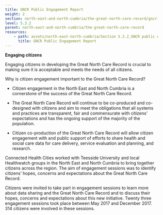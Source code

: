 ```yaml
---
title: GNCR Public Engagement Report
weight: 2
section: north-east-and-north-cumbria/the-great-north-care-record/gncr-public-engagement-report
level: 5.3.2
parent: north-east-and-north-cumbria/the-great-north-care-record
resources: 
    - path: assets/north-east-north-cumbria/Section 5.3.2_GNCR public engagement report FINAL.pdf
      title: GNCR Public Engagement Report
---
```


**Engaging citizens**

Engaging citizens in developing the Great North Care Record is crucial to making sure it is acceptable and meets the needs of all citizens.  

Why is citizen engagement important to the Great North Care Record? 

- Citizen engagement in the North East and North Cumbria is a cornerstone of the success of the Great North Care Record. 

- The Great North Care Record will continue to be co-produced and co-designed with citizens and aim to meet the obligations that all systems and practices are transparent, fair and commensurate with citizens’ expectations and has the ongoing support of the majority of the population. 

- Citizen co-production of the Great North Care Record will allow citizen engagement with and public support of efforts to share health and social care data for care delivery, service evaluation and planning, and research. 

Connected Health Cities worked with Teesside University and local Healthwatch groups in the North East and North Cumbria to bring together citizens across the region. The aim of engagement sessions was to identify citizens’ hopes, concerns and expectations about the Great North Care Record. 

Citizens were invited to take part in engagement sessions to learn more about data sharing and the Great North Care Record and to discuss their hopes, concerns and expectations about this new initiative. Twenty three engagement sessions took place between May 2017 and December 2017. 314 citizens were involved in these sessions.  
 
